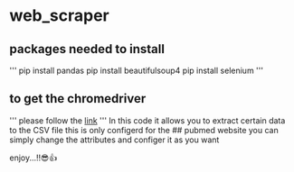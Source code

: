 # web_scraper
## packages needed to install
'''
pip install pandas
pip install beautifulsoup4
pip install selenium
'''
## to get the chromedriver 

'''
please follow the [link](https://chromedriver.chromium.org/downloads)
'''
In this code it allows you to extract certain data to the CSV file
this is only configerd for the ## pubmed website
you can simply change the attributes and configer it as you want

enjoy...!!😎👍
